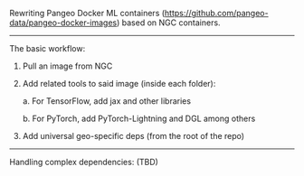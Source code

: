 Rewriting Pangeo Docker ML containers (https://github.com/pangeo-data/pangeo-docker-images) based on NGC containers.

---

The basic workflow:

1. Pull an image from NGC

2. Add related tools to said image (inside each folder):

    a. For TensorFlow, add jax and other libraries

    b. For PyTorch, add PyTorch-Lightning and DGL among others

3. Add universal geo-specific deps (from the root of the repo)

---

Handling complex dependencies: (TBD)
